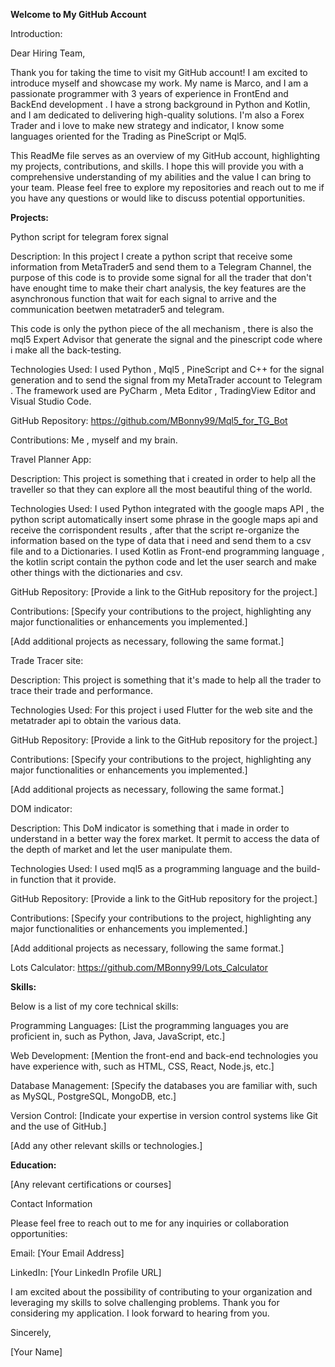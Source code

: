 **Welcome to My GitHub Account**

Introduction:

Dear Hiring Team,

Thank you for taking the time to visit my GitHub account! I am excited to introduce myself and showcase my work. My name is Marco, and I am a passionate programmer with 3 years of experience in FrontEnd and BackEnd development . I have a strong background in Python and Kotlin, and I am dedicated to delivering high-quality solutions.
I'm also a Forex Trader and i love to make new strategy and indicator, I know some languages oriented for the Trading as PineScript or Mql5.

This ReadMe file serves as an overview of my GitHub account, highlighting my projects, contributions, and skills. I hope this will provide you with a comprehensive understanding of my abilities and the value I can bring to your team. Please feel free to explore my repositories and reach out to me if you have any questions or would like to discuss potential opportunities.

**Projects:**



Python script for telegram forex signal

Description: In this project I create a python script that receive some information from MetaTrader5 and send them to a Telegram Channel, the purpose of this code is to provide some signal for all the trader that don't have enought time to make their chart analysis, the key features are the asynchronous function that wait for each signal to arrive and the communication beetwen metatrader5 and telegram.

This code is only the python piece of the all mechanism , there is also the mql5 Expert Advisor that generate the signal and the pinescript code where i make all the back-testing.


Technologies Used: I used Python , Mql5 , PineScript and C++ for the signal generation and to send the signal from my MetaTrader account to Telegram . The framework used are PyCharm , Meta Editor , TradingView Editor and Visual Studio Code.

GitHub Repository: https://github.com/MBonny99/Mql5_for_TG_Bot

Contributions: Me , myself and my brain.








Travel Planner App:

Description: This project is something that i created in order to help all the traveller so that they can explore all the most beautiful thing of the world.

Technologies Used: I used Python integrated with the google maps API , the python script automatically insert some phrase in the google maps api and receive the corrispondent results , after that the script re-organize the information based on the type of data that i need and send them to a csv file and to a Dictionaries.
I used Kotlin as Front-end programming language , the kotlin script contain the python code and let the user search and make other things with the dictionaries and csv.

GitHub Repository: [Provide a link to the GitHub repository for the project.]

Contributions: [Specify your contributions to the project, highlighting any major functionalities or enhancements you implemented.]

[Add additional projects as necessary, following the same format.]













Trade Tracer site:

Description: This project is something that it's made to help all the trader to trace their trade and performance.

Technologies Used: For this project i used Flutter for the web site and the metatrader api to obtain the various data.

GitHub Repository: [Provide a link to the GitHub repository for the project.]

Contributions: [Specify your contributions to the project, highlighting any major functionalities or enhancements you implemented.]

[Add additional projects as necessary, following the same format.]









DOM indicator:

Description: This DoM indicator is something that i made in order to understand in a better way the forex market. It permit to access the data of the depth of market and let the user manipulate them.

Technologies Used: I used mql5 as a programming language and the build-in function that it provide.

GitHub Repository: [Provide a link to the GitHub repository for the project.]

Contributions: [Specify your contributions to the project, highlighting any major functionalities or enhancements you implemented.]

[Add additional projects as necessary, following the same format.]





Lots Calculator:
https://github.com/MBonny99/Lots_Calculator


**Skills:**

Below is a list of my core technical skills:

Programming Languages: [List the programming languages you are proficient in, such as Python, Java, JavaScript, etc.]

Web Development: [Mention the front-end and back-end technologies you have experience with, such as HTML, CSS, React, Node.js, etc.]

Database Management: [Specify the databases you are familiar with, such as MySQL, PostgreSQL, MongoDB, etc.]

Version Control: [Indicate your expertise in version control systems like Git and the use of GitHub.]

[Add any other relevant skills or technologies.]


**Education:**

[Any relevant certifications or courses]

Contact Information

Please feel free to reach out to me for any inquiries or collaboration opportunities:

Email: [Your Email Address]

LinkedIn: [Your LinkedIn Profile URL]

I am excited about the possibility of contributing to your organization and leveraging my skills to solve challenging problems. Thank you for considering my application. I look forward to hearing from you.

Sincerely,

[Your Name]
